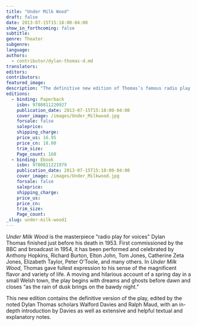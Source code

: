 ```yaml
---
title: "Under Milk Wood"
draft: false
date: 2013-07-15T15:18:00-04:00
show_in_forthcoming: false
subtitle:
genre: Theater
subgenre:
language:
authors:
  - contributor/dylan-thomas-d.md
translators:
editors:
contributors:
featured_image:
description: "The definitive new edition of Thomas’s famous radio play "
editions:
  - binding: Paperback
    isbn: 9780811220927
    publication_date: 2013-07-15T15:18:00-04:00
    cover_image: /images/Under_Milkwood.jpg
    forsale: false
    saleprice:
    shipping_charge:
    price_us: 16.95
    price_cn: 18.00
    trim_size:
    Page_count: 160
  - binding: Ebook
    isbn: 9780811221979
    publication_date: 2013-07-15T15:18:00-04:00
    cover_image: /images/Under_Milkwood.jpg
    forsale: false
    saleprice:
    shipping_charge:
    price_us:
    price_cn:
    trim_size:
    Page_count:
_slug: under-milk-wood1
---
```


_Under Milk Wood_ is the masterpiece "radio play for voices" Dylan Thomas finished just before his death in 1953. First commissioned by the BBC and broadcast in 1954, it has been performed and celebrated by Anthony Hopkins, Richard Burton, Elton John, Tom Jones, Catherine Zeta Jones, Elizabeth Taylor, Peter O’Toole, and many others. In _Under Milk Wood_, Thomas gave fullest expression to his sense of the magnificent flavor and variety of life. A moving and hilarious account of a spring day in a small Welsh town, the play begins with dreams and ghosts before dawn and closes “as the rain of dusk brings on the bawdy night.”

This new edition contains the definitive version of the play, edited by the noted Dylan Thomas scholars Walford Davies and Ralph Maud, with an in-depth introduction by Davies as well as extensive and helpful textual and explanatory notes.

